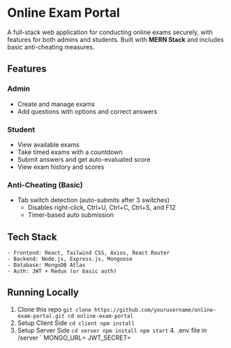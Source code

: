 # Online Exam Portal

A full-stack web application for conducting online exams securely, with features for both admins and students. Built with **MERN Stack** and includes basic anti-cheating measures.

## Features

### Admin
- Create and manage exams
- Add questions with options and correct answers

### Student
- View available exams
- Take timed exams with a countdown
- Submit answers and get auto-evaluated score
- View exam history and scores

### Anti-Cheating (Basic)
- Tab switch detection (auto-submits after 3 switches)
    - Disables right-click, Ctrl+U, Ctrl+C, Ctrl+S, and F12
    - Timer-based auto submission

## Tech Stack
    - Frontend: React, Tailwind CSS, Axios, React Router
    - Backend: Node.js, Express.js, Mongoose
    - Database: MongoDB Atlas
    - Auth: JWT + Redux (or basic auth)

## Running Locally

 1. Clone this repo
`
git clone https://github.com/yourusername/online-exam-portal.git
cd online-exam-portal
` 
 2. Setup Client Side
 `
 cd client
 npm install
  ` 
3. Setup Server Side
 `
cd server
   npm install
    npm start
    ` 
    4. .env file in /server
    `
    MONGO_URL=
    JWT_SECRET=
